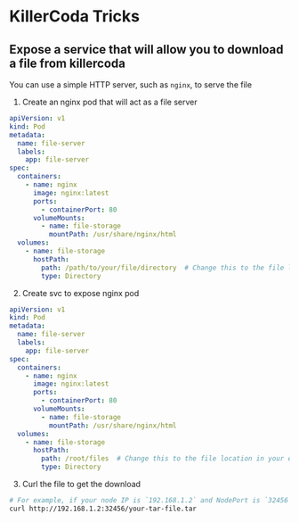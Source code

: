 # KillerCoda Tricks

## Expose a service that will allow you to download a file from killercoda

You can use a simple HTTP server, such as `nginx`, to serve the file

1. Create an nginx pod that will act as a file server

```yaml
apiVersion: v1
kind: Pod
metadata:
  name: file-server
  labels:
    app: file-server
spec:
  containers:
    - name: nginx
      image: nginx:latest
      ports:
        - containerPort: 80
      volumeMounts:
        - name: file-storage
          mountPath: /usr/share/nginx/html
  volumes:
    - name: file-storage
      hostPath:
        path: /path/to/your/file/directory  # Change this to the file location in your environment.
        type: Directory
```

2. Create svc to expose nginx pod

```yaml
apiVersion: v1
kind: Pod
metadata:
  name: file-server
  labels:
    app: file-server
spec:
  containers:
    - name: nginx
      image: nginx:latest
      ports:
        - containerPort: 80
      volumeMounts:
        - name: file-storage
          mountPath: /usr/share/nginx/html
  volumes:
    - name: file-storage
      hostPath:
        path: /root/files  # Change this to the file location in your environment.
        type: Directory
```

3. Curl the file to get the download

```sh
# For example, if your node IP is `192.168.1.2` and NodePort is `32456`
curl http://192.168.1.2:32456/your-tar-file.tar
```

